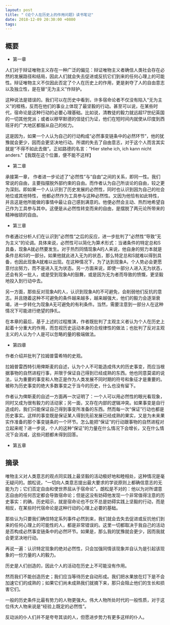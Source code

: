 ```yaml
---
layout: post
title: "《论个人在历史上的作用问题》读书笔记"
date: 2018-12-09 20:30:00 +0800
tags: 
---
```


概要
---

* 第一章

人们对于辩证唯物主义存在一种广泛的偏见：辩证唯物主义者确信人类社会存在必然的发展路径和结局，因此人们就会失去促进或反抗它们到来的任何心理上的可能性。辩证唯物主义不仅因此否定了个人在历史上的作用，更是剥夺了人的自由意志以及独立性，是在替“无为主义”作辩护。

这种说法是错误的。我们可以在历史中看到，许多宿命论者不仅没有陷入“无为主义”的桎梏，反而在他们的事业上体现了最坚毅的行动。甚至可以说，在某些时代，宿命论是这种行动的必要心理基础。比如说，清教徒的毅力就远超17世纪英国的一切其他党派；或者以穆罕默德的信徒们为证，他们在短时间内就使从印度到西班牙的广大地区都服从自己的权力。

这是因为，如果一个人认为自己的行动构成“必然事变链条中的必然环节”，他的犹豫就会更少，因而会更坚决地行动。所谓的失去了自由意志，对于这个人而言其实就是“不得不如此去做”。正如路德的名言："Hier stehe ich, ich kann nicht anders."【我既在这个位置，便不能不这样】
  
* 第二章

承接第一章， 作者进一步论述了“必然性”与“自由”之间的关系，即同一性。我们常说的自由，主要指摆脱外部约束的自由。而作者认为自己所谈论的自由，较之更为深刻。即如果一个人认识到了历史发展的必然性，同时也认识到因为自己的社会地位或其他特性， 他都必然作为工具参与这种必然性。又因为他恰有如此特性，并且这是他所能做的事情中最让自己感到满意的。他便必然会主动、热烈地希望自己作为工具参与其中。这便是从必然性转变而来的自由，是摆脱了两元论所带来的精神枷锁的自由。

* 第三章

作者通过分析人们在认识到”必然性“之后的反应，进一步批判了”必然性“导致”无为主义“的论调。具体来说，必然性可以简化为算术形式：当诸条件的特定总和S具备，现象A就必然要发生。对于热烈同情现象A的人来说，他自身的努力本就是条件总和S的一部分。如果他就此进入无为的状态，那么特定总和S就难以得到具备，也因此现象A就难以出现。在这种情况下，为了达到现象A，个人势必会更愿意付出努力，而不是进入无为状态。另一方面来说，即使一部分人进入无为状态，还会有另一批人，或是受到现象A的鼓舞，或是因为无为者而导致的愤慨，更坚毅地投入到行动中去。

另一方面，那些反对现象A的人，认识到现象A的不可避免，会削弱他们反抗的意志。并且随着这种不可避免的条件越来越多，越来越强大，他们的毅力会逐渐衰竭，进一步转化为现象A无可避免的有利条件。当然，需要注意到一部分人在这种情况下可能进行绝望的挣扎。

在本章的最后，基于上述的过程推演，作者既批判了主观主义者认为个人在历史上起着十分重大的作用，而忽视历史运动本身的合规律性的做法；也批判了反对主观主义的人认为个人是可以忽略的量的极端做法。

* 第四章

作者介绍并批判了拉姆普雷希特的史观。

拉姆普雷西特引用俾斯麦的自述，认为个人不可能造成伟大的历史事变，而应当根据事物的自然进程行事，并限于保证自己得到已经成熟的东西。他也同意莫诺的说法，认为重要的事变和人物正是作为人类发展不同时期的符号和象征才是重要的。被称为历史事变的绝大多数事变之于当今的历史，什么也没有留下。

作者认为俾斯麦的自述一方面再一次证明了：一个人可以用必然性的眼光看现象，同时又成为很有毅力的活动家；另一面，又存在内部的逻辑冲突。如果事变是自行造成的，我们只能保证自己得到事变所准备的东西。然而每一次“保证”行动也都是历史事实。这样的事变既是保证某人得到先前发展已经成熟的果实，又是为未来果实作准备的那个事变链条的一个环节。怎么能把“保证”的行动跟事物的自然进程对立起来呢？进一步说，个人的这种“保证”的力量在什么情况下会增长，又在什么情况下会消减，这些问题都未得到回答。

* 第五章
  
摘录
---

唯物主义对人类意志的观点同实践上最坚毅的活动极好地和睦相处，这种情况是毫无疑问的。朗松说，“一切向人类意志提出最大要求的学说原则上都确信意志的无能为力；它们否定自由和使世界屈从于宿命论”。朗松是不对的：他以为对所谓意志自由的任何否定都会导致宿命论；但是这没有妨碍他发现一个非常值得注意的历史事实：的确，历史昭示，就是宿命论也不仅不总是妨碍实践上坚毅的行动，而是相反，在某些时代宿命论是这种行动的心理上必要的基础。

那些认为只要我们确信特定系列事件必然到来，我们就会去失去促进或反抗他们到来的任何心理上的可能性的人，都是非常错误的。这里一切都取决于我自己的活动是否构成必然事变链条中的必然环节。如果是，那么我的犹豫就会更少，因而我就会更坚决地行动。

再说一遍：认识特定现象的绝对必然性，只会加强同情该现象并自认为是引起该现象的一份力量的人的毅力。

历史是人们创造的，因此个人的活动在历史上不可能没有作用。

然而我们不能创造历史；我们应当等待历史自动形成。我们把水果放在灯下是不会加速它们的成熟的；如果它们尚未成熟我们就摘下来，那只会阻止他们的生长和损害它们。

一般的历史条件比最有势力的人物更强大。伟大人物所处时代的一般性质，对于这位伟大人物来说是“经验上既定的必然性”。

反动派的仆人们并不是夸夸其谈的人，但愿进步势力有更多这样的仆人。



